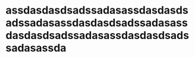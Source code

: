 # assdasdasdsadssadasassdasdasdsadssadasassdasdasdsadssadasassdasdasdsadssadasassdasdasdsadssadasassda
